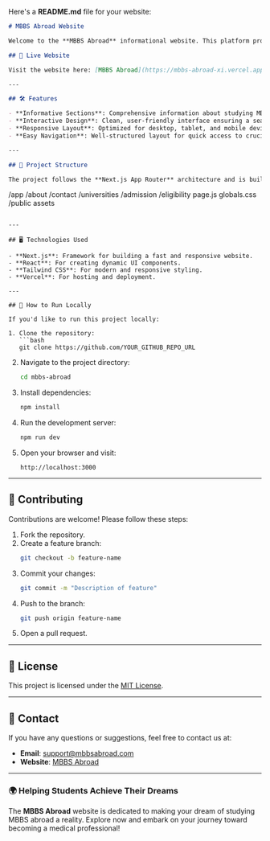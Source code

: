 Here's a **README.md** file for your website:

```markdown
# MBBS Abroad Website

Welcome to the **MBBS Abroad** informational website. This platform provides essential guidance for students aspiring to pursue MBBS education in foreign countries. It includes details about top universities, admission procedures, eligibility criteria, and much more to help you make informed decisions about studying MBBS abroad.

## 🚀 Live Website

Visit the website here: [MBBS Abroad](https://mbbs-abroad-xi.vercel.app/)

---

## 🛠 Features

- **Informative Sections**: Comprehensive information about studying MBBS abroad, including eligibility, universities, and admission processes.
- **Interactive Design**: Clean, user-friendly interface ensuring a seamless browsing experience.
- **Responsive Layout**: Optimized for desktop, tablet, and mobile devices.
- **Easy Navigation**: Well-structured layout for quick access to crucial details.

---

## 📂 Project Structure

The project follows the **Next.js App Router** architecture and is built with the following structure:

```
/app
  /about
  /contact
  /universities
  /admission
  /eligibility
  page.js
  globals.css
/public
  assets
```

---

## 🖥️ Technologies Used

- **Next.js**: Framework for building a fast and responsive website.
- **React**: For creating dynamic UI components.
- **Tailwind CSS**: For modern and responsive styling.
- **Vercel**: For hosting and deployment.

---

## 🌟 How to Run Locally

If you'd like to run this project locally:

1. Clone the repository:
   ```bash
   git clone https://github.com/YOUR_GITHUB_REPO_URL
   ```

2. Navigate to the project directory:
   ```bash
   cd mbbs-abroad
   ```

3. Install dependencies:
   ```bash
   npm install
   ```

4. Run the development server:
   ```bash
   npm run dev
   ```

5. Open your browser and visit:
   ```
   http://localhost:3000
   ```

---

## 🤝 Contributing

Contributions are welcome! Please follow these steps:

1. Fork the repository.
2. Create a feature branch:
   ```bash
   git checkout -b feature-name
   ```
3. Commit your changes:
   ```bash
   git commit -m "Description of feature"
   ```
4. Push to the branch:
   ```bash
   git push origin feature-name
   ```
5. Open a pull request.

---

## 📝 License

This project is licensed under the [MIT License](LICENSE).

---

## 📧 Contact

If you have any questions or suggestions, feel free to contact us at:
- **Email**: support@mbbsabroad.com
- **Website**: [MBBS Abroad](https://mbbs-abroad-xi.vercel.app/)

---

### 🌍 Helping Students Achieve Their Dreams
The **MBBS Abroad** website is dedicated to making your dream of studying MBBS abroad a reality. Explore now and embark on your journey toward becoming a medical professional!
```
